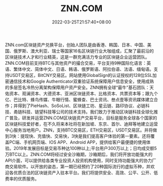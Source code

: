 ﻿---
weight: 
title: "ZNN.COM"
description: "ZNN.COM目前支持BTC与其他资产的撮合交易，平台支持9种国际化语言：英语、繁体中文、简体中文、日语、韩语、俄罗斯语、阿拉伯语、法语、缅甸语。"
date: 2022-03-25T21:57:40+08:00
lastmod: 2022-03-25T16:45:40+08:00
draft: false
authors: ["Metabd"]
featuredImage: "znn.webp"
link: ""
tags: ["交易所","ZNN.COM"]
categories: ["navigation"]
navigation: ["交易所"]
lightgallery: true
toc: true
pinned: false
recommend: false
recommend1: false
---
ZNN.com区块链资产兑换平台，创始人团队是由香港、韩国、日本、中国、美国、俄罗斯、澳大利亚、瑞士等国家16名区块链行业大咖组成，汇聚了最前沿的区块链技术人才和行业精英，这是一群充满活力专业的区块链企业运营团队。ZNN.COM目前支持BTC与其他资产的撮合交易，平台支持9种国际化语言：英语、繁体中文、简体中文、日语、韩语、俄罗斯语、阿拉伯语、法语、缅甸语。支持USDT交易区，BitCNY交易区。网站使用GlobalSign的认证授权的128位SSL加密通信技术和Google Authenticator双重验证系统保障用户信息安全，使用成熟的多层签名冷热分离架构保障用户资产安全。ZNN拥有全球“最牛”基石团队：天佑资本、观澜资本、大德资本、亚洲区块链资本、比格资本、共票资本等；跟九个亿、巴比特、蜂鸟传媒、牛眼行情、蜜蜂查、巴士资讯、叁点壹等资讯媒体建立合作；并得到了PieHash、SoSoList、区块链工坊、星云链、路印协议、必链科技、甬链科技、链望科技等公司的技术支持。我们致力于推动区块链科技全球化推广普及，研发并运营ZNN.COM区块链资产交易平台，目标是服务全球各个国家的区块链科技爱好者，在不久将来本社将在新加坡、东京、首尔、迪拜等地建立运营中心服务当地用户。ZNN，支持BTC交易区，ETH交易区，USDT交易区。并将做到3快：提现快、充值快、交易快，3快是我们提高客户体验的第一要素。还将覆盖PC端、手机网页端、IOS APP、Android APP，提供给客户最便捷的使用体验。2019年发展目标是交易币种达100种以上;平台用户300万以上；日均成交额5万BTC以上。ZNN.COM将经过安全沙箱期，沙箱期后，我们将开放功能强大的API介面，可以提供给各类专业投资人投资机构使用，同时支持功能强大的协力厂商交易软件。以开放的姿态，第一期已经预约了20种国际流行的虚拟币种，并欢迎各优质合法的区块链资产入驻本平台。我们将提供安全、高效、公平、公开、低费率的优质服务。
